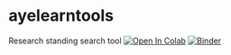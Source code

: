 # ayelearntools

Research standing search tool
[![Open In Colab](https://colab.research.google.com/assets/colab-badge.svg)](https://colab.research.google.com/github/ayelearn/ayelearntools/blob/master/notebooks/AyeCite_research_standing_training.ipynb)
[![Binder](https://mybinder.org/badge_logo.svg)](https://mybinder.org/v2/gh/ayelearn/ayelearntools/master?filepath=notebooks/AyeCite_research_standing_training.ipynb)
